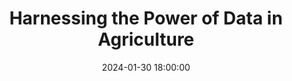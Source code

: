 ---
title: Harnessing the Power of Data in Agriculture
description: 
date: 2024-01-30 18:00:00
speakers:
attendance: 27
---